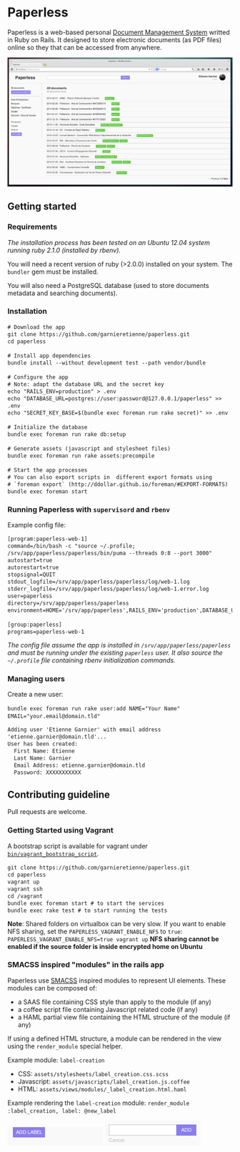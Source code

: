 # Paperless

Paperless is a web-based personal
[Document Management System](http://en.wikipedia.org/wiki/Document_management_system)
writted in Ruby on Rails. It designed to store electronic documents
(as PDF files) online so they that can be accessed from anywhere.

![UI Screenshot](https://raw.githubusercontent.com/garnieretienne/paperless/master/screenshot.png)

## Getting started

### Requirements

_The installation process has been tested on an Ubuntu 12.04 system running
ruby 2.1.0 (installed by rbenv)._

You will need a recent version of ruby (>2.0.0) installed on your system.
The `bundler` gem must be installed.

You will also need a PostgreSQL database (used to store documents metadata and
searching documents).

### Installation

```
# Download the app
git clone https://github.com/garnieretienne/paperless.git
cd paperless

# Install app dependencies
bundle install --without development test --path vendor/bundle

# Configure the app
# Note: adapt the database URL and the secret key
echo "RAILS_ENV=production" > .env
echo "DATABASE_URL=postgres://user:password@127.0.0.1/paperless" >> .env
echo "SECRET_KEY_BASE=$(bundle exec foreman run rake secret)" >> .env

# Initialize the database
bundle exec foreman run rake db:setup

# Generate assets (javascript and stylesheet files)
bundle exec foreman run rake assets:precompile

# Start the app processes
# You can also export scripts in  different export formats using
# `foreman export` (http://ddollar.github.io/foreman/#EXPORT-FORMATS)
bundle exec foreman start
```

### Running Paperless with `supervisord` and `rbenv`

Example config file:
```
[program:paperless-web-1]
command=/bin/bash -c "source ~/.profile; /srv/app/paperless/paperless/bin/puma --threads 0:8 --port 3000"
autostart=true
autorestart=true
stopsignal=QUIT
stdout_logfile=/srv/app/paperless/paperless/log/web-1.log
stderr_logfile=/srv/app/paperless/paperless/log/web-1.error.log
user=paperless
directory=/srv/app/paperless/paperless
environment=HOME='/srv/app/paperless',RAILS_ENV='production',DATABASE_URL='XXXX',SECRET_KEY_BASE='XXXX',PORT='3000'

[group:paperless]
programs=paperless-web-1
```

_The config file assume the app is installed in `/srv/app/paperless/paperless`
and must be running under the existing `paperless` user. It also source the
`~/.profile` file containing rbenv initialization commands._

### Managing users

Create a new user:

`bundle exec foreman run rake user:add NAME="Your Name" EMAIL="your.email@domain.tld"`

```
Adding user 'Etienne Garnier' with email address 'etienne.garnier@domain.tld'...
User has been created:
  First Name: Etienne
  Last Name: Garnier
  Email Address: etienne.garnier@domain.tld
  Password: XXXXXXXXXXX
```

## Contributing guideline

Pull requests are welcome.

### Getting Started using Vagrant

A bootstrap script is available for vagrant under
[`bin/vagrant_bootstrap_script`](https://github.com/garnieretienne/paperless/blob/master/bin/vagrant_bootstrap_script).

```
git clone https://github.com/garnieretienne/paperless.git
cd paperless
vagrant up
vagrant ssh
cd /vagrant
bundle exec foreman start # to start the services
bundle exec rake test # to start running the tests
```

**Note**: Shared folders on virtualbox can be very slow. If you want to enable
NFS sharing, set the `PAPERLESS_VAGRANT_ENABLE_NFS` to `true`:
`PAPERLESS_VAGRANT_ENABLE_NFS=true vagrant up`
**NFS sharing cannot be enabled if the source folder is inside encrypted home
on Ubuntu**

### SMACSS inspired "modules" in the rails app

Paperless use [SMACSS](http://smacss.com/) inspired modules to represent UI
elements. These modules can be composed of:

* a SAAS file containing CSS style than apply to the module (if any)
* a coffee script file containing Javascript related code (if any)
* a HAML partial view file containing the HTML structure of the module (if any)

If using a defined HTML structure, a module can be rendered in the view using
the `render_module` special helper.

Example module: `label-creation`

* CSS: `assets/stylesheets/label_creation.css.scss`
* Javascript: `assets/javascripts/label_creation.js.coffee`
* HTML: `assets/views/modules/_label_creation.html.haml`

Example rendering the `label-creation` module:
`render_module :label_creation, label: @new_label`

!["label-creation" module output](https://raw.githubusercontent.com/garnieretienne/paperless/master/screenshot_label_creation_1.png)
!["label-creation" module after button is clicked](https://raw.githubusercontent.com/garnieretienne/paperless/master/screenshot_label_creation_2.png)
